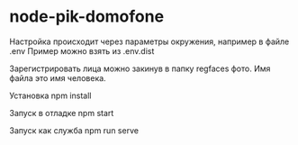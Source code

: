 # node-pik-domofone
Настройка происходит через параметры окружения, например в файлe .env
Пример можно взять из .env.dist

Зарегистрировать лица можно закинув в папку regfaces фото. Имя файла это имя человека.


Установка
npm install



Запуск в отладке
npm start

Запуск как служба
npm run serve